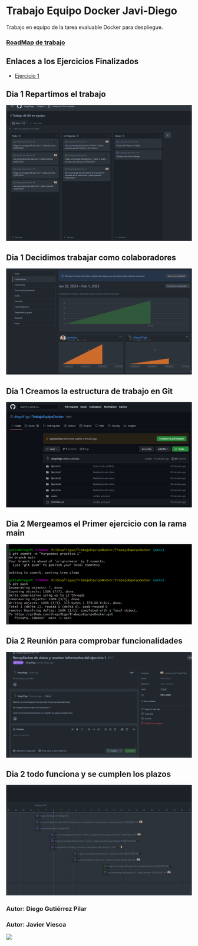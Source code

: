 # Trabajo Equipo Docker Javi-Diego
Trabajo en equipo de la tarea evaluable Docker para despliegue.
### <a href="https://github.com/users/diego91gp/projects/1/views/1">RoadMap de trabajo</a>

## Enlaces a los Ejercicios Finalizados
<ul>
  <li><a href="Ejercicio1/Diego">Ejercicio 1</a></li>
</ul>

## Dia 1 Repartimos el trabajo


![image-20230201102442351](assets/image-20230201102442351.png)

## Dia 1 Decidimos trabajar como colaboradores

![image-20230201104109103](assets/image-20230201104109103.png)



## Dia 1 Creamos la estructura de trabajo en Git

![image-20230201105422319](./assets/image-20230201105422319.png)

## Dia 2 Mergeamos el Primer ejercicio con la rama main

![image-20230203114430805](./assets/image-20230203114430805.png)

## Dia 2 Reunión para comprobar funcionalidades

![image-20230203114527405](./assets/image-20230203114527405.png)



## Dia 2 todo funciona y se cumplen los plazos

![image-20230203114603463](./assets/image-20230203114603463.png)


### Autor: Diego Gutiérrez Pilar
### Autor: Javier Viesca
<img width="200px" src="https://co2asturias.es/wp-content/uploads/2021/06/CIFP-sectores-industrial-servicios-logo.png">
